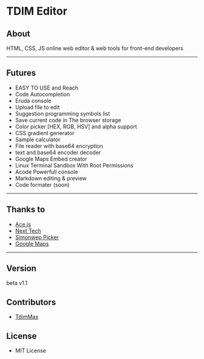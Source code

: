 # TDIM Editor

## About
HTML, CSS, JS online web editor & web tools for front-end developers

---

## Futures
- EASY TO USE and Reach
- Code Autocompletion
- Eruda console
- Upload file to edit
- Suggestion programming symbols list
- Save current code in The browser storage 
- Color picker [HEX, RGB, HSV] and alpha support
- CSS gradient generator
- Sample calculator
- File reader with base64 encryption
- text and base64 encoder decoder
- Google Maps Embed creator
- Linux Terminal Sandbox With Root Permissions
- Acode Powerfull console 
- Markdown editing & preview
- Code formater (soon)

---

## Thanks to 
- [Ace js](https://ace.c9.io)
- [Next Tech](https://next.tech)
- [Simonwep Picker](https://github.com/Simonwep/pickr)
- [Google Maps](https://google.com/maps)

---

## Version
beta v1.1

## Contributors
- [TdimMax](https://tdimmax.github.io)

## License
- MIT License
